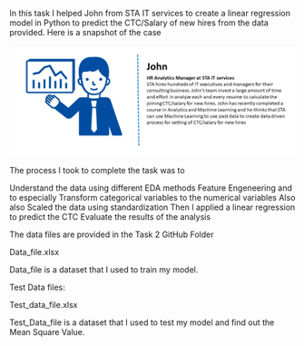 
In this task I helped John from STA IT services to create a linear regression model in Python to predict the CTC/Salary of new hires from the data provided. Here is a snapshot of the case

![alt text](https://github.com/Temistar/STEP-i-Machine-Learning-Internship/blob/8bff54fa0caa4a3d40872d3631759871690b308c/Task%202/Problem_Statement.PNG)

The process I took to complete the task was to

Understand the data using different EDA methods
Feature Engeneering and to especially Transform categorical variables to the numerical variables
Also also Scaled the data using standardization
Then I applied a linear regression to predict the CTC
Evaluate the results of the analysis

The data files are provided in the Task 2 GitHub Folder

Data_file.xlsx

Data_file is a dataset that I used to train my model.

Test Data files:

Test_data_file.xlsx

Test_Data_file is a dataset that I used to test my model and find out the Mean Square Value.
